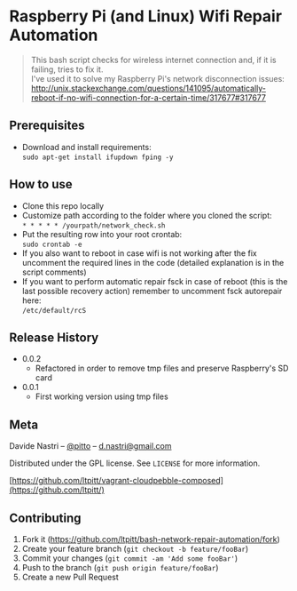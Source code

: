 # Raspberry Pi (and Linux) Wifi Repair Automation
> This bash script checks for wireless internet connection and, if it is failing, tries to fix it.  
> I've used it to solve my Raspberry Pi's network disconnection issues:  
> http://unix.stackexchange.com/questions/141095/automatically-reboot-if-no-wifi-connection-for-a-certain-time/317677#317677  

## Prerequisites

- Download and install requirements:  
`sudo apt-get install ifupdown fping -y`

## How to use

- Clone this repo locally
- Customize path according to the folder where you cloned the script:  
`* * * * * /yourpath/network_check.sh`
- Put the resulting row into your root crontab:  
`sudo crontab -e` 
- If you also want to reboot in case wifi is not working after the fix uncomment the required lines in the code (detailed explanation is in the script comments)
- If you want to perform automatic repair fsck in case of reboot (this is the last possible recovery action) remember to uncomment fsck autorepair here:  
`/etc/default/rcS`

## Release History

* 0.0.2
    * Refactored in order to remove tmp files and preserve Raspberry's SD card
* 0.0.1
    * First working version using tmp files

## Meta

Davide Nastri – [@pitto](https://twitter.com/pitto) – d.nastri@gmail.com

Distributed under the GPL license. See ``LICENSE`` for more information.

[https://github.com/ltpitt/vagrant-cloudpebble-composed](https://github.com/ltpitt/)

## Contributing

1. Fork it (<https://github.com/ltpitt/bash-network-repair-automation/fork>)
2. Create your feature branch (`git checkout -b feature/fooBar`)
3. Commit your changes (`git commit -am 'Add some fooBar'`)
4. Push to the branch (`git push origin feature/fooBar`)
5. Create a new Pull Request

<!-- Markdown link & img dfn's -->
[npm-image]: https://img.shields.io/npm/v/datadog-metrics.svg?style=flat-square
[npm-url]: https://npmjs.org/package/datadog-metrics
[npm-downloads]: https://img.shields.io/npm/dm/datadog-metrics.svg?style=flat-square
[travis-image]: https://img.shields.io/travis/dbader/node-datadog-metrics/master.svg?style=flat-square
[travis-url]: https://travis-ci.org/dbader/node-datadog-metrics
[wiki]: https://github.com/yourname/yourproject/wiki
